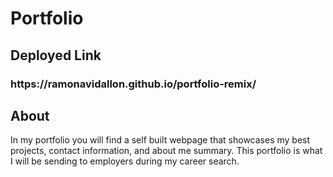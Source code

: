 <h1> Portfolio </h1>

<h2> Deployed Link </h2>

<h3> https://ramonavidallon.github.io/portfolio-remix/ </h3>

<h2> About </h2>
<p> In my portfolio you will find a self built webpage that showcases my best projects, contact information, and about me summary. This portfolio is what I will be sending to employers during my career search. </p>

